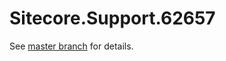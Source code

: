 # Sitecore.Support.62657

See [master branch](https://github.com/sitecoresupport/Sitecore.Support.62657) for details.